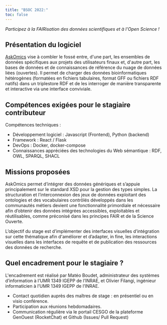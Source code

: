 ```yaml
---
title: "BSOC 2022:"
toc: false
---
```


*Participez à la FAIRisation des données scientifiques et à l'Open Science !*

## Présentation du logiciel

[AskOmics](https://askomics.org/) vise à combler le fossé entre, d'une part, les ensembles de données spécifiques aux projets des utilisateurs finaux et, d'autre part, les bases de données et de connaissances de référence du nuage de données liées (ouvertes). Il permet de charger des données bioinformatiques hétérogènes (formatées en fichiers tabulaires, format GFF ou fichiers RDF natifs) dans un triplestore RDF et de les interroger de manière transparente et interactive via une interface conviviale. 

## Compétences exigées pour le stagiaire contributeur

Compétences techniques :

- Développement logiciel : Javascript (Frontend), Python (backend)
- Framework : React / Flask
- DevOps : Docker, docker-compose
- Connaissances appréciées des technologies du Web sémantique : RDF, OWL, SPARQL, SHACL

## Missions proposées

AskOmics permet d’intégrer des données génériques et s’appuie principalement sur le standard XSD pour la gestion des types simples. La structuration et l’interconnexion des jeux de données exploitant des ontologies et des vocabulaires contrôlés développés dans les communautés métiers devient une fonctionnalité primordiale et nécessaire afin d’obtenir des données intégrées accessibles, exploitables et réutilisables, comme préconisé dans les principes FAIR et de la Science Ouverte. 

L’objectif du stage est d’implémenter des interfaces visuelles d’intégration sur cette thématique afin d'améliorer et d’adapter, in fine, les interactions visuelles dans les interfaces de requête et de publication des ressources des données de recherche.

## Quel encadrement pour le stagiaire ?

L'encadrement est réalisé par Matéo Boudet, administrateur des systèmes d’information à l’UMR 1349 IGEPP de l’INRAE, et Olivier Filangi, ingénieur informaticien à l’UMR 1349 IGEPP de l’INRAE.

- Contact quotidien auprès des maîtres de stage :  en présentiel ou en visio conférence. 
- Participation aux réunions hebdomadaires.
- Communication régulière via le portail CESGO de la plateforme GenOuest (RocketChat) et Github (Issues/ Pull Request)
